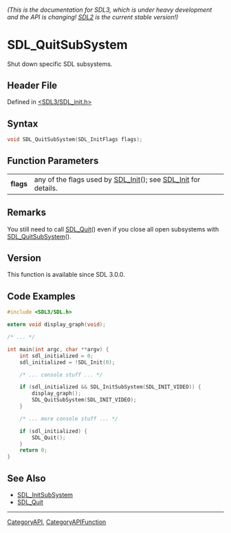 ###### (This is the documentation for SDL3, which is under heavy development and the API is changing! [SDL2](https://wiki.libsdl.org/SDL2/) is the current stable version!)
# SDL_QuitSubSystem

Shut down specific SDL subsystems.

## Header File

Defined in [<SDL3/SDL_init.h>](https://github.com/libsdl-org/SDL/blob/main/include/SDL3/SDL_init.h)

## Syntax

```c
void SDL_QuitSubSystem(SDL_InitFlags flags);

```

## Function Parameters

|               |                                                                                        |
| ------------- | -------------------------------------------------------------------------------------- |
| **flags**     | any of the flags used by [SDL_Init](SDL_Init)(); see [SDL_Init](SDL_Init) for details. |

## Remarks

You still need to call [SDL_Quit](SDL_Quit)() even if you close all open
subsystems with [SDL_QuitSubSystem](SDL_QuitSubSystem)().

## Version

This function is available since SDL 3.0.0.

## Code Examples

```c
#include <SDL3/SDL.h>

extern void display_graph(void);

/* ... */

int main(int argc, char **argv) {
    int sdl_initialized = 0;
    sdl_initialized = !SDL_Init(0);

    /* ... console stuff ... */

    if (sdl_initialized && SDL_InitSubSystem(SDL_INIT_VIDEO)) {
        display_graph();
        SDL_QuitSubSystem(SDL_INIT_VIDEO);
    }

    /* ... more console stuff ... */

    if (sdl_initialized) {
        SDL_Quit();
    }
    return 0;
}
```

## See Also

- [SDL_InitSubSystem](SDL_InitSubSystem)
- [SDL_Quit](SDL_Quit)

----
[CategoryAPI](CategoryAPI), [CategoryAPIFunction](CategoryAPIFunction)

